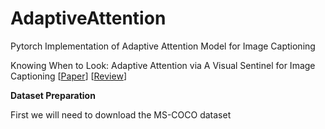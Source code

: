 # AdaptiveAttention
Pytorch Implementation of Adaptive Attention Model for Image Captioning

Knowing When to Look: Adaptive Attention via A Visual Sentinel for Image Captioning [[Paper](https://arxiv.org/abs/1612.01887)] [[Review](https://github.com/yufengm/Papers/blob/master/reviews/lu2016knowing.md)]

**Dataset Preparation**

First we will need to download the MS-COCO dataset
